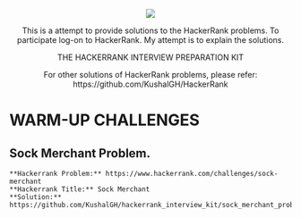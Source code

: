 

<p align="center">
	<a href="https://www.hackerrank.com/KUSHALS"><img src="http://gradsingames.com/wp-content/uploads/2015/12/title-hackerrank.jpg" ></a>
</p>
<p align="center">
    This is a attempt to provide solutions to the HackerRank problems. To participate log-on to HackerRank.
    My attempt is to explain the solutions. 
</p>
<p align="center">
	THE HACKERRANK INTERVIEW PREPARATION KIT
</p>
<p align="center">
	For other solutions of HackerRank problems, please refer: https://github.com/KushalGH/HackerRank 
</p>



# WARM-UP CHALLENGES

## Sock Merchant Problem.

```
**Hackerrank Problem:** https://www.hackerrank.com/challenges/sock-merchant
**Hackerrank Title:** Sock Merchant
**Solution:** https://github.com/KushalGH/hackerrank_interview_kit/sock_merchant_problem/solution.js 
```